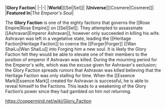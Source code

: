 |**Glory Faction**|
|-|-|
|**World**|[[Sel\|Sel]]|
|**Universe**|[[Cosmere\|Cosmere]]|
|**Featured In**|*The Emperor's Soul*|

The **Glory Faction** is one of the eighty factions that governs the [[Rose Empire\|Rose Empire]] on [[Sel\|Sel]].
They attempted to assassinate [[Ashravan\|Emperor Ashravan]], however only succeeded in killing his wife. Ashravan was left in a vegetative state, leading the [[Heritage Faction\|Heritage Faction]] to coerce the [[Forger\|Forger]] [[Wan ShaiLu\|Wan ShaiLu]] into Forging him a new soul. It is likely the Glory Faction felt they would be able to elevate one of their members to the position of emperor if Ashravan was killed.
During the mourning period for the Emperor's wife, which was the excuse given for Ashravan's seclusion; the Glory Faction spreads rumors that Ashravan was killed believing that the Heritage Faction was only stalling for time. When the [[Essence Mark\|Essence Mark]] created for Ashravan is successful, he is able to reveal himself to the Factions. This leads to a weakening of the Glory Faction’s power since they had gambled on him not returning.



https://coppermind.net/wiki/Glory_Faction